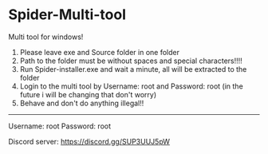 # Spider-Multi-tool
Multi tool for windows!

1. Please leave exe and Source folder in one folder 
2. Path to the folder must be without spaces and special characters!!!!
3. Run Spider-installer.exe and wait a minute, all will be extracted to the folder
4. Login to the multi tool by Username: root and Password: root (in the future i will be changing that don't worry)
5. Behave and don't do anything illegal!!
--------------------------------------------------------------------------------------------------------------------------------------------------------

Username: root
Password: root

Discord server: https://discord.gg/SUP3UUJ5pW
